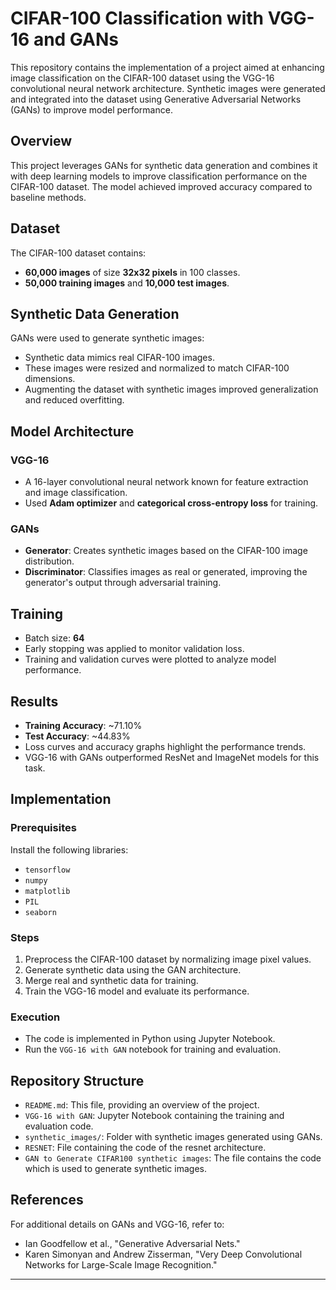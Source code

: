 # CIFAR-100 Classification with VGG-16 and GANs

This repository contains the implementation of a project aimed at enhancing image classification on the CIFAR-100 dataset using the VGG-16 convolutional neural network architecture. Synthetic images were generated and integrated into the dataset using Generative Adversarial Networks (GANs) to improve model performance.

## **Overview**
This project leverages GANs for synthetic data generation and combines it with deep learning models to improve classification performance on the CIFAR-100 dataset. The model achieved improved accuracy compared to baseline methods.

## **Dataset**
The CIFAR-100 dataset contains:
- **60,000 images** of size **32x32 pixels** in 100 classes.
- **50,000 training images** and **10,000 test images**.

## **Synthetic Data Generation**
GANs were used to generate synthetic images:
- Synthetic data mimics real CIFAR-100 images.
- These images were resized and normalized to match CIFAR-100 dimensions.
- Augmenting the dataset with synthetic images improved generalization and reduced overfitting.

## **Model Architecture**
### **VGG-16**
- A 16-layer convolutional neural network known for feature extraction and image classification.
- Used **Adam optimizer** and **categorical cross-entropy loss** for training.

### **GANs**
- **Generator**: Creates synthetic images based on the CIFAR-100 image distribution.
- **Discriminator**: Classifies images as real or generated, improving the generator's output through adversarial training.

## **Training**
- Batch size: **64**
- Early stopping was applied to monitor validation loss.
- Training and validation curves were plotted to analyze model performance.

## **Results**
- **Training Accuracy**: ~71.10%
- **Test Accuracy**: ~44.83%
- Loss curves and accuracy graphs highlight the performance trends.
- VGG-16 with GANs outperformed ResNet and ImageNet models for this task.

## **Implementation**
### Prerequisites
Install the following libraries:
- `tensorflow`
- `numpy`
- `matplotlib`
- `PIL`
- `seaborn`

### Steps
1. Preprocess the CIFAR-100 dataset by normalizing image pixel values.
2. Generate synthetic data using the GAN architecture.
3. Merge real and synthetic data for training.
4. Train the VGG-16 model and evaluate its performance.

### Execution
- The code is implemented in Python using Jupyter Notebook.
- Run the `VGG-16 with GAN` notebook for training and evaluation.

## **Repository Structure**
- `README.md`: This file, providing an overview of the project.
- `VGG-16 with GAN`: Jupyter Notebook containing the training and evaluation code.
- `synthetic_images/`: Folder with synthetic images generated using GANs.
- `RESNET`: File containing the code of the resnet architecture.
- `GAN to Generate CIFAR100 synthetic images`: The file contains the code which is used to generate synthetic images.

## **References**
For additional details on GANs and VGG-16, refer to:
- Ian Goodfellow et al., "Generative Adversarial Nets."
- Karen Simonyan and Andrew Zisserman, "Very Deep Convolutional Networks for Large-Scale Image Recognition."

---
